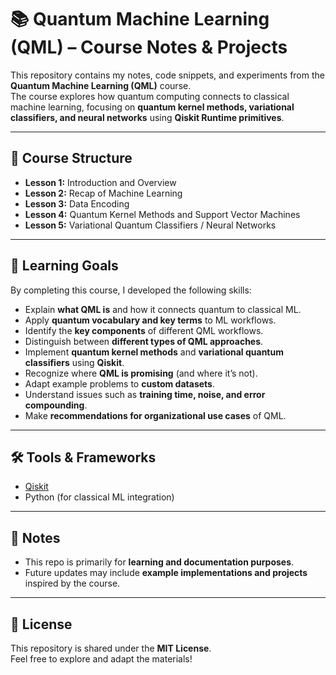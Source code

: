 
# 📚 Quantum Machine Learning (QML) – Course Notes & Projects

This repository contains my notes, code snippets, and experiments from the **Quantum Machine Learning (QML)** course.  
The course explores how quantum computing connects to classical machine learning, focusing on **quantum kernel methods, variational classifiers, and neural networks** using **Qiskit Runtime primitives**.

---

## 📖 Course Structure

- **Lesson 1:** Introduction and Overview  
- **Lesson 2:** Recap of Machine Learning  
- **Lesson 3:** Data Encoding  
- **Lesson 4:** Quantum Kernel Methods and Support Vector Machines  
- **Lesson 5:** Variational Quantum Classifiers / Neural Networks

  
---

## 🎯 Learning Goals

By completing this course, I developed the following skills:

- Explain **what QML is** and how it connects quantum to classical ML.  
- Apply **quantum vocabulary and key terms** to ML workflows.  
- Identify the **key components** of different QML workflows.  
- Distinguish between **different types of QML approaches**.  
- Implement **quantum kernel methods** and **variational quantum classifiers** using **Qiskit**.  
- Recognize where **QML is promising** (and where it’s not).  
- Adapt example problems to **custom datasets**.  
- Understand issues such as **training time, noise, and error compounding**.  
- Make **recommendations for organizational use cases** of QML.  

---

## 🛠️ Tools & Frameworks

- [Qiskit](https://qiskit.org/)  
- Python (for classical ML integration)  

---

## 📌 Notes

- This repo is primarily for **learning and documentation purposes**.  
- Future updates may include **example implementations and projects** inspired by the course.  

---

## 📜 License

This repository is shared under the **MIT License**.  
Feel free to explore and adapt the materials!  
